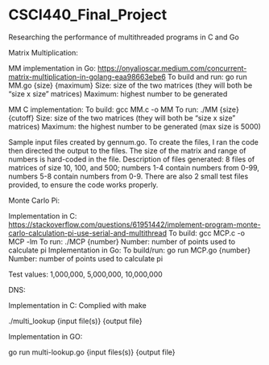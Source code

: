 # CSCI440_Final_Project
Researching the performance of multithreaded programs in C and Go

Matrix Multiplication:

MM implementation in Go:
https://onyalioscar.medium.com/concurrent-matrix-multiplication-in-golang-eaa98663ebe6
To build and run: go run MM.go {size} {maximum}
Size: size of the two matrices (they will both be “size x size” matrices) 
Maximum: highest number to be generated

MM C implementation:
To build: gcc MM.c -o MM
To run: ./MM {size} {cutoff}
Size: size of the two matrices (they will both be “size x size” matrices) 
Maximum: the highest number to be generated (max size is 5000)

Sample input files created by gennum.go. To create the files, I ran the code then directed the output to the files. The size of the matrix and range of numbers is hard-coded in the file.
Description of files generated: 8 files of matrices of size 10, 100, and 500; numbers 1-4 contain numbers from 0-99, numbers 5-8 contain numbers from 0-9. There are also 2 small test files provided, to ensure the code works properly. 

Monte Carlo Pi:

Implementation in C:
https://stackoverflow.com/questions/61951442/implement-program-monte-carlo-calculation-pi-use-serial-and-multithread
To build: gcc MCP.c -o MCP -lm
To run: ./MCP {number}
Number: number of points used to calculate pi
Implementation in Go:
To build/run: go run MCP.go {number}
Number: number of points used to calculate pi

Test values: 1,000,000, 5,000,000, 10,000,000

DNS:

Implementation in C:
Complied with make

./multi_lookup {input file(s)} {output file}

Implementation in GO:

go run multi-lookup.go {input files(s)} {output file}
